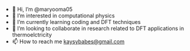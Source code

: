 - 👋 Hi, I’m @maryooma05
- 👀 I’m interested in computational physics
- 🌱 I’m currently learning coding and DFT techniques
- 💞️ I’m looking to collaborate in research related to DFT applications in thermoelctricity
- 📫 How to reach me kaysybabes@gmail.com

<!---
maryooma05/maryooma05 is a ✨ special ✨ repository because its `README.md` (this file) appears on your GitHub profile.
You can click the Preview link to take a look at your changes.
--->
